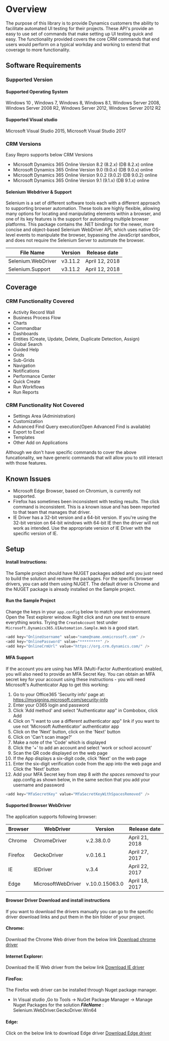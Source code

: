# Overview #
The purpose of this library is to provide Dynamics customers the ability to facilitate automated UI testing for their projects. These API's provide an easy to use set of commands that make setting up UI testing quick and easy. The functionality provided covers the core CRM commands that end users would perform on a typical workday and working to extend that coverage to more functionality.

## Software Requirements
### Supported Version
#### Supported Operating System
Windows 10 , Windows 7, Windows 8, Windows 8.1, Windows Server 2008, Windows Server 2008 R2, Windows Server 2012, Windows Server 2012 R2  
#### Supported Visual studio 
Microsoft Visual Studio 2015, Microsoft Visual Studio 2017

### CRM Versions
Easy Repro supports below CRM Versions	
- Microsoft Dynamics 365 Online Version 8.2 (8.2.x) (DB 8.2.x) online
- Microsoft Dynamics 365 Online Version 9.0 (9.0.x) (DB 9.0.x) online
- Microsoft Dynamics 365 Online Version 9.0.2 (9.0.2) (DB 9.0.2) online
- Microsoft Dynamics 365 Online Version 9.1 (9.1.x) (DB 9.1.x) online

#### Selenium Webdriver & Support
Selenium is a set of different software tools each with a different approach to supporting browser automation. These tools are highly flexible, allowing many options for locating and manipulating elements within a browser, and one of its key features is the support for automating multiple browser platforms. This package contains the .NET bindings for the newer, more concise and object-based Selenium WebDriver API, which uses native OS-level events to manipulate the browser, bypassing the JavaScript sandbox, and does not require the Selenium Server to automate the browser.


| File Name         | Version | Release date   |
| ------------------|---------|----------------|
| Selenium.WebDriver| v3.11.2  | April 12, 2018 |
| Selenium.Support  | v3.11.2  | April 12, 2018 |

## Coverage #
### CRM Functionality Covered
- Activity Record Wall
- Business Process Flow
- Charts
- Commandbar
- Dashboards
- Entities (Create, Update, Delete, Duplicate Detection, Assign)
- Global Search
- Guided Help
- Grids
- Sub-Grids
- Navigation
- Notifications
- Performance Center
- Quick Create
- Run Workflows
- Run Reports

### CRM Functionality Not Covered
- Settings Area  (Administration)
- Customization 
- Advanced Find Query execution(Open Advanced Find is available)
- Export to Excel
- Templates
- Other Add on Applications

Although we don't have specific commands to cover the above funcationality, we have generic commands that will allow you to still interact with those features. 

## Known Issues #
- Microsoft Edge Browser, based on Chromium, is currently not supported.
- Firefox has sometimes been inconsistent with testing results.  The click command is inconsistent. This is a known issue and has been reported to that team that manages that driver. 
- IE Driver has a 32-bit version and a 64-bit version. If you're using the 32-bit version on 64-bit windows with 64-bit IE then the driver will not work as intended.  Use the appropriate version of IE Driver with the specific version of IE. 

## Setup #
#### Install Instructions:
The Sample project should have NUGET packages added and you just need to build the solution and restore the packages.  For the specific browser drivers, you can add them using NUGET. The default driver is Chrome and the NUGET package is already installed on the Sample project.   

#### Run the Sample Project

Change the keys in your `app.config` below to match your environment. Open the Test explorer window. Right click and run one test to ensure everything works. Trying the `CreateAccount` test under `Microsoft.Dynamics365.UIAutomation.Sample.Web` is a good start.

```cs
<add key="OnlineUsername" value="name@name.onmicrosoft.com" />
<add key="OnlinePassword" value="*********" />
<add key="OnlineCrmUrl" value="https://org.crm.dynamics.com/" />
```

#### MFA Support
If the account you are using has MFA (Multi-Factor Authentication) enabled, you will also need to provide an MFA Secret Key.
You can obtain an MFA secret key for your account using these instructions - you will need Microsoft's Authenticator App to get this working:

<ol >
<li>Go to your Office365 'Security info' page at: <a href="https://mysignins.microsoft.com/security-info" target="_blank">https://mysignins.microsoft.com/security-info</a></li> 
<li>Enter your O365 login and password</li>
<li>Click 'Add method' and select "Authenticator app" in Combobox, click Add</li>
<li>Click on "I want to use a different authenticator app" link if you want to use
not 'Microsoft Authenticator' authenticator app</li>
<li>Click on the 'Next' button, click on the 'Next' button</li>
<li>Click on 'Can't scan image?'</li>
<li>Make a note of the 'Code' which is displayed</li>
<li>Click the '+' to add an account and select 'work or school account'</li>
<li>Scan the QR code displayed on the web page</li>
<li>If the App displays a six-digit code, click 'Next' on the web page</li>
<li>Enter the six-digit verification code from the app into the web page and Click the 'Next' button</li>
<li>Add your MFA Secret key from step 8 <i>with the spaces removed</i> to your app.config as shown below, in the same section that you add your username and password</li>
</ol>

```cs
<add key="MfaSecretKey" value="MfaSecretKeyWithSpacesRemoved" />
```

#### Supported Browser WebDriver
 The application supports following browser:
  
| Browser    | WebDriver           | Version           | Release date      |
| -----------|-------------------- |-----------------  | --------------    |
| Chrome     | ChromeDriver        |v.2.38.0.0         |  April 21, 2018    |
| Firefox    | GeckoDriver         |v.0.16.1           |  April 27, 2017   |
| IE         | IEDriver            |v.3.4              |  April 22, 2017   |
| Edge       | MicrosoftWebDriver  |v.10.0.15063.0     |  April 18, 2017   |

#### Browser Driver Download and install instructions
If you want to download the drivers manually you can go to the specific driver download links and put them in the bin folder of your project. 

#### Chrome:
Download the Chrome Web driver from the below link
[Download chrome driver](https://sites.google.com/a/chromium.org/chromedriver/downloads)
#### Internet Explorer:
Download the IE Web driver from the below link
[Download IE driver](http://selenium-release.storage.googleapis.com/3.4/IEDriverServer_x64_3.4.0.zip) 
#### FireFox:
The Firefox web driver can be installed through Nuget package manager.
- In Visual studio ,Go to Tools -> NuGet Package Manager -> Manage Nuget Packages for the solution
***FileName*** : Selenium.WebDriver.GeckoDriver.Win64
#### Edge:
Click on the below link to download Edge driver
[Download Edge driver](https://www.microsoft.com/en-us/download/details.aspx?id=48212)
